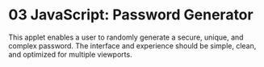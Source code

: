 # 03 JavaScript: Password Generator

<!-- //PURPOSE// -->
  This applet enables a user to randomly generate a secure, unique, and complex password. The interface and experience should be simple, clean, and optimized for multiple viewports.